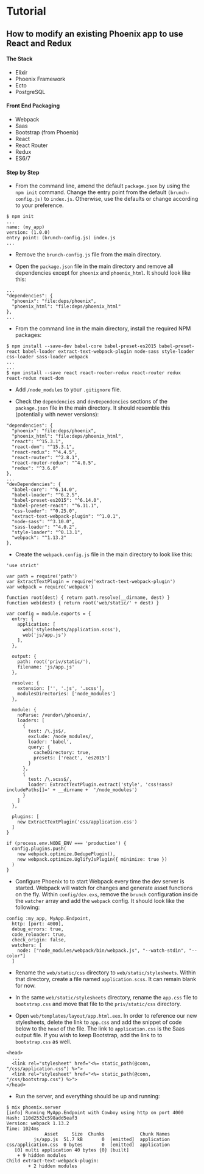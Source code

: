 # Tutorial

## How to modify an existing Phoenix app to use React and Redux

#### The Stack

  * Elixir
  * Phoenix Framework
  * Ecto
  * PostgreSQL

#### Front End Packaging

  * Webpack
  * Saas
  * Bootstrap (from Phoenix)
  * React
  * React Router
  * Redux
  * ES6/7

#### Step by Step

* From the command line, amend the default `package.json` by using the `npm init` command. Change the entry point from the default `(brunch-config.js)` to `index.js`. Otherwise, use the defaults or change according to your preference.
```
$ npm init
...
name: (my_app)
version: (1.0.0)
entry point: (brunch-config.js) index.js
...
```

* Remove the `brunch-config.js` file from the main directory.

* Open the `package.json` file in the main directory and remove all dependencies except for `phoenix` and `phoenix_html`. It should look like this:
```
...
"dependencies": {
  "phoenix": "file:deps/phoenix",
  "phoenix_html": "file:deps/phoenix_html"
},
...
```

* From the command line in the main directory, install the required NPM packages:
```
$ npm install --save-dev babel-core babel-preset-es2015 babel-preset-react babel-loader extract-text-webpack-plugin node-sass style-loader css-loader sass-loader webpack
...
...
$ npm install --save react react-router-redux react-router redux react-redux react-dom
```

* Add `/node_modules` to your `.gitignore` file.

* Check the `dependencies` and `devDependencies` sections of the `package.json` file in the main directory. It should resemble this (potentially with newer versions):
```
"dependencies": {
  "phoenix": "file:deps/phoenix",
  "phoenix_html": "file:deps/phoenix_html",
  "react": "^15.3.1",
  "react-dom": "^15.3.1",
  "react-redux": "^4.4.5",
  "react-router": "^2.8.1",
  "react-router-redux": "^4.0.5",
  "redux": "^3.6.0"
},
...
"devDependencies": {
  "babel-core": "^6.14.0",
  "babel-loader": "^6.2.5",
  "babel-preset-es2015": "^6.14.0",
  "babel-preset-react": "^6.11.1",
  "css-loader": "^0.25.0",
  "extract-text-webpack-plugin": "^1.0.1",
  "node-sass": "^3.10.0",
  "sass-loader": "^4.0.2",
  "style-loader": "^0.13.1",
  "webpack": "^1.13.2"
},
```

* Create the `webpack.config.js` file in the main directory to look like this:
```
'use strict'

var path = require('path')
var ExtractTextPlugin = require('extract-text-webpack-plugin')
var webpack = require('webpack')

function root(dest) { return path.resolve(__dirname, dest) }
function web(dest) { return root('web/static/' + dest) }

var config = module.exports = {
  entry: {
    application: [
      web('stylesheets/application.scss'),
      web('js/app.js')
    ],
  },

  output: {
    path: root('priv/static/'),
    filename: 'js/app.js'
  },

  resolve: {
    extension: ['', '.js', '.scss'],
    modulesDirectories: ['node_modules']
  },

  module: {
    noParse: /vendor\/phoenix/,
    loaders: [
      {
        test: /\.js$/,
        exclude: /node_modules/,
        loader: 'babel',
        query: {
          cacheDirectory: true,
          presets: ['react', 'es2015']
        }
      },
      {
        test: /\.scss$/,
        loader: ExtractTextPlugin.extract('style', 'css!sass?includePaths[]=' + __dirname +  '/node_modules')
      }
    ]
  },

  plugins: [
    new ExtractTextPlugin('css/application.css')
  ]
}

if (process.env.NODE_ENV === 'production') {
  config.plugins.push(
    new webpack.optimize.DedupePlugin(),
    new webpack.optimize.UglifyJsPlugin({ minimize: true })
  )
}
```

* Configure Phoenix to to start Webpack every time the dev server is started. Webpack will watch for changes and generate asset functions on the fly. Within `config/dev.exs`, remove the `brunch` configuration inside the `watcher` array and add the `webpack` config. It should look like the following:
```
config :my_app, MyApp.Endpoint,
  http: [port: 4000],
  debug_errors: true,
  code_reloader: true,
  check_origin: false,
  watchers: [
    node: ["node_modules/webpack/bin/webpack.js", "--watch-stdin", "--color"]
  ]
```

* Rename the `web/static/css` directory to `web/static/stylesheets`. Within that directory, create a file named `application.scss`. It can remain blank for now.

* In the same `web/static/stylesheets` directory, rename the `app.css` file to `bootstrap.css` and move that file to the `priv/static/css` directory.

* Open `web/templates/layout/app.html.eex`. In order to reference our new stylesheets, delete the link to `app.css` and add the snippet of code below to the `head` of the file. The link to `application.css` is the Saas output file. If you wish to keep Bootstrap, add the link to to `bootstrap.css` as well.
```
<head>
  ...
  <link rel="stylesheet" href="<%= static_path(@conn, "/css/application.css") %>">
  <link rel="stylesheet" href="<%= static_path(@conn, "/css/bootstrap.css") %>">
</head>
```

* Run the server, and everything should be up and running:
```
$ mix phoenix.server
[info] Running MyApp.Endpoint with Cowboy using http on port 4000
Hash: 110d2532c598add5eaf3
Version: webpack 1.13.2
Time: 1024ms
              Asset     Size  Chunks             Chunk Names
          js/app.js  51.7 kB       0  [emitted]  application
css/application.css  0 bytes       0  [emitted]  application
   [0] multi application 40 bytes {0} [built]
    + 9 hidden modules
Child extract-text-webpack-plugin:
        + 2 hidden modules
```
